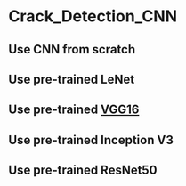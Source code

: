 # Crack_Detection_CNN


## Use CNN from scratch


## Use pre-trained LeNet



## Use pre-trained [VGG16](https://neurohive.io/en/popular-networks/vgg16/)



## Use pre-trained Inception V3



## Use pre-trained ResNet50
